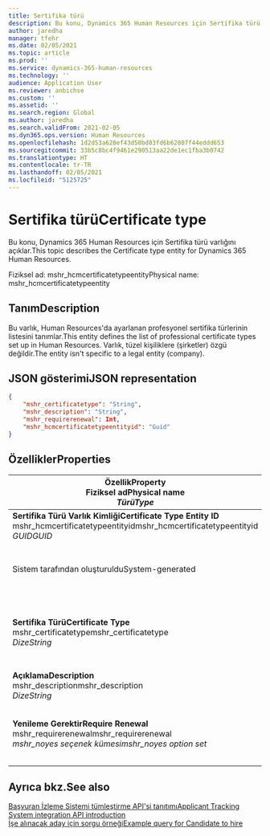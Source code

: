 ```yaml
---
title: Sertifika türü
description: Bu konu, Dynamics 365 Human Resources için Sertifika türü varlığını açıklar.
author: jaredha
manager: tfehr
ms.date: 02/05/2021
ms.topic: article
ms.prod: ''
ms.service: dynamics-365-human-resources
ms.technology: ''
audience: Application User
ms.reviewer: anbichse
ms.custom: ''
ms.assetid: ''
ms.search.region: Global
ms.author: jaredha
ms.search.validFrom: 2021-02-05
ms.dyn365.ops.version: Human Resources
ms.openlocfilehash: 1d2d53a628ef43d50bd83fd6b62807f44eddd653
ms.sourcegitcommit: 33b5c8bc4f9461e290513aa22de1ec1fba3b0742
ms.translationtype: HT
ms.contentlocale: tr-TR
ms.lasthandoff: 02/05/2021
ms.locfileid: "5125725"
---
```

# <a name="certificate-type"></a><span data-ttu-id="89af5-103">Sertifika türü</span><span class="sxs-lookup"><span data-stu-id="89af5-103">Certificate type</span></span>

<span data-ttu-id="89af5-104">Bu konu, Dynamics 365 Human Resources için Sertifika türü varlığını açıklar.</span><span class="sxs-lookup"><span data-stu-id="89af5-104">This topic describes the Certificate type entity for Dynamics 365 Human Resources.</span></span>

<span data-ttu-id="89af5-105">Fiziksel ad: mshr_hcmcertificatetypeentity</span><span class="sxs-lookup"><span data-stu-id="89af5-105">Physical name: mshr_hcmcertificatetypeentity</span></span>

## <a name="description"></a><span data-ttu-id="89af5-106">Tanım</span><span class="sxs-lookup"><span data-stu-id="89af5-106">Description</span></span>

<span data-ttu-id="89af5-107">Bu varlık, Human Resources'da ayarlanan profesyonel sertifika türlerinin listesini tanımlar.</span><span class="sxs-lookup"><span data-stu-id="89af5-107">This entity defines the list of professional certificate types set up in Human Resources.</span></span> <span data-ttu-id="89af5-108">Varlık, tüzel kişiliklere (şirketler) özgü değildir.</span><span class="sxs-lookup"><span data-stu-id="89af5-108">The entity isn't specific to a legal entity (company).</span></span>

## <a name="json-representation"></a><span data-ttu-id="89af5-109">JSON gösterimi</span><span class="sxs-lookup"><span data-stu-id="89af5-109">JSON representation</span></span>

```json
{
    "mshr_certificatetype": "String",
    "mshr_description": "String",
    "mshr_requirerenewal": Int,
    "mshr_hcmcertificatetypeentityid": "Guid"
}
```

## <a name="properties"></a><span data-ttu-id="89af5-110">Özellikler</span><span class="sxs-lookup"><span data-stu-id="89af5-110">Properties</span></span>

| <span data-ttu-id="89af5-111">Özellik</span><span class="sxs-lookup"><span data-stu-id="89af5-111">Property</span></span><br><span data-ttu-id="89af5-112">**Fiziksel ad**</span><span class="sxs-lookup"><span data-stu-id="89af5-112">**Physical name**</span></span><br><span data-ttu-id="89af5-113">**_Türü_**</span><span class="sxs-lookup"><span data-stu-id="89af5-113">**_Type_**</span></span> | <span data-ttu-id="89af5-114">Kullan</span><span class="sxs-lookup"><span data-stu-id="89af5-114">Use</span></span> | <span data-ttu-id="89af5-115">Tanım</span><span class="sxs-lookup"><span data-stu-id="89af5-115">Description</span></span> |
| --- | --- | --- |
| <span data-ttu-id="89af5-116">**Sertifika Türü Varlık Kimliği**</span><span class="sxs-lookup"><span data-stu-id="89af5-116">**Certificate Type Entity ID**</span></span><br><span data-ttu-id="89af5-117">mshr_hcmcertificatetypeentityid</span><span class="sxs-lookup"><span data-stu-id="89af5-117">mshr_hcmcertificatetypeentityid</span></span><br><span data-ttu-id="89af5-118">*GUID*</span><span class="sxs-lookup"><span data-stu-id="89af5-118">*GUID*</span></span> | <span data-ttu-id="89af5-119">Salt okunur</span><span class="sxs-lookup"><span data-stu-id="89af5-119">Read-only</span></span><br><span data-ttu-id="89af5-120">Gerekli</span><span class="sxs-lookup"><span data-stu-id="89af5-120">Required</span></span> 
<span data-ttu-id="89af5-121">Sistem tarafından oluşturuldu</span><span class="sxs-lookup"><span data-stu-id="89af5-121">System-generated</span></span> | <span data-ttu-id="89af5-122">Sertifika türü için benzersiz birincil tanımlayıcı.</span><span class="sxs-lookup"><span data-stu-id="89af5-122">Unique primary identifier for the certificate type.</span></span> |
| <span data-ttu-id="89af5-123">**Sertifika Türü**</span><span class="sxs-lookup"><span data-stu-id="89af5-123">**Certificate Type**</span></span><br><span data-ttu-id="89af5-124">mshr_certificatetype</span><span class="sxs-lookup"><span data-stu-id="89af5-124">mshr_certificatetype</span></span><br><span data-ttu-id="89af5-125">*Dize*</span><span class="sxs-lookup"><span data-stu-id="89af5-125">*String*</span></span> | <span data-ttu-id="89af5-126">Okuma/yazma</span><span class="sxs-lookup"><span data-stu-id="89af5-126">Read/write</span></span><br><span data-ttu-id="89af5-127">Gerekli</span><span class="sxs-lookup"><span data-stu-id="89af5-127">Required</span></span> | <span data-ttu-id="89af5-128">Sertifika türü için benzersiz kullanıcı tarafından okunabilir tanımlayıcı.</span><span class="sxs-lookup"><span data-stu-id="89af5-128">Unique user-readable identifier for the certificate type.</span></span> |
| <span data-ttu-id="89af5-129">**Açıklama**</span><span class="sxs-lookup"><span data-stu-id="89af5-129">**Description**</span></span><br><span data-ttu-id="89af5-130">mshr_description</span><span class="sxs-lookup"><span data-stu-id="89af5-130">mshr_description</span></span><br><span data-ttu-id="89af5-131">*Dize*</span><span class="sxs-lookup"><span data-stu-id="89af5-131">*String*</span></span> | <span data-ttu-id="89af5-132">Okuma/yazma</span><span class="sxs-lookup"><span data-stu-id="89af5-132">Read/write</span></span><br><span data-ttu-id="89af5-133">Gerekli</span><span class="sxs-lookup"><span data-stu-id="89af5-133">Required</span></span> | <span data-ttu-id="89af5-134">Sertifika türü açıklaması.</span><span class="sxs-lookup"><span data-stu-id="89af5-134">Description of the certificate type.</span></span> |
| <span data-ttu-id="89af5-135">**Yenileme Gerektir**</span><span class="sxs-lookup"><span data-stu-id="89af5-135">**Require Renewal**</span></span><br><span data-ttu-id="89af5-136">mshr_requirerenewal</span><span class="sxs-lookup"><span data-stu-id="89af5-136">mshr_requirerenewal</span></span><br><span data-ttu-id="89af5-137">*mshr_noyes seçenek kümesi*</span><span class="sxs-lookup"><span data-stu-id="89af5-137">*mshr_noyes option set*</span></span> | <span data-ttu-id="89af5-138">Okuma/yazma</span><span class="sxs-lookup"><span data-stu-id="89af5-138">Read/write</span></span><br><span data-ttu-id="89af5-139">İsteğe bağlı</span><span class="sxs-lookup"><span data-stu-id="89af5-139">Optional</span></span> | <span data-ttu-id="89af5-140">Sertifika için yenileme gerekip gerekmediğini gösterir.</span><span class="sxs-lookup"><span data-stu-id="89af5-140">Indicates whether renewal is required for the certificate.</span></span> |

## <a name="see-also"></a><span data-ttu-id="89af5-141">Ayrıca bkz.</span><span class="sxs-lookup"><span data-stu-id="89af5-141">See also</span></span>

[<span data-ttu-id="89af5-142">Başvuran İzleme Sistemi tümleştirme API'si tanıtımı</span><span class="sxs-lookup"><span data-stu-id="89af5-142">Applicant Tracking System integration API introduction</span></span>](hr-admin-integration-ats-api-introduction.md)<br>
[<span data-ttu-id="89af5-143">İşe alınacak aday için sorgu örneği</span><span class="sxs-lookup"><span data-stu-id="89af5-143">Example query for Candidate to hire</span></span>](hr-admin-integration-ats-api-candidate-to-hire-example-query.md)

